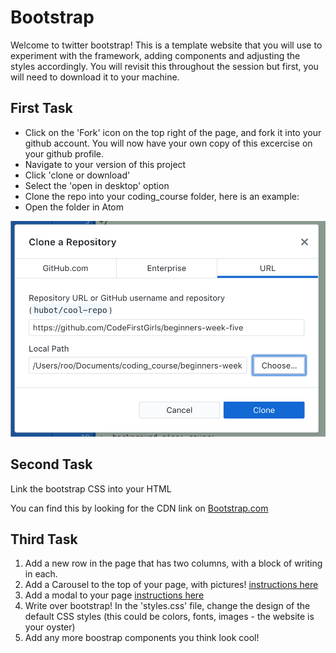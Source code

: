 # Bootstrap

Welcome to twitter bootstrap! This is a template website that you will use to experiment with the framework, adding components and adjusting the styles accordingly. You will revisit this throughout the session but first, you will need to download it to your machine.

## First Task
- Click on the 'Fork' icon on the top right of the page, and fork it into your github account.
You will now have your own copy of this excercise on your github profile.
- Navigate to your version of this project
- Click 'clone or download'
- Select the 'open in desktop' option
- Clone the repo into your coding_course folder, here is an example:
- Open the folder in Atom

![Example of how to clone into folder using github desktop](./images/clone-in-desktop-example.png)


## Second Task
Link the bootstrap CSS into your HTML

You can find this by looking for the CDN link on [Bootstrap.com](https://getbootstrap.com/docs/4.1/getting-started/introduction/)


## Third Task

1. Add a new row in the page that has two columns, with a block of writing in each.
2. Add a Carousel to the top of your page, with pictures! [instructions here](https://getbootstrap.com/docs/4.1/components/carousel/)
3. Add a modal to your page [instructions here](https://getbootstrap.com/docs/4.1/components/modal/)
4. Write over bootstrap! In the 'styles.css' file, change the design of the default CSS styles (this could be colors, fonts, images - the website is your oyster)
5. Add any more boostrap components you think look cool!
